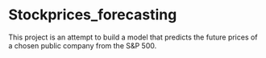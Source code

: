 # Stockprices_forecasting
This project is an attempt to build a model that predicts the future prices of a chosen public company from the S&P 500.
